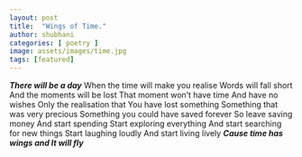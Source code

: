 ```yaml
---
layout: post
title:  "Wings of Time."
author: shubhani
categories: [ poetry ]
image: assets/images/time.jpg
tags: [featured]
---
```


**_There will be a day_**
    When the time will make you realise
    Words will fall short
    And the moments will be lost
    That moment won’t have time
    And have no wishes
    Only the realisation that
    You have lost something
    Something that was very precious 
    Something you could have saved forever
    So leave saving money
    And start spending
    Start exploring everything 
    And start searching for new things
    Start laughing loudly 
    And start living lively
    **_Cause time has wings and 
    It will fly_**
